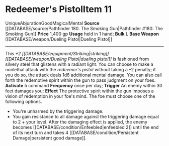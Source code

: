 ﻿---
base_item: '[[DATABASE/weapon/Dueling Pistol|Dueling Pistol]]'
bulk: L
id: '1599'
item_category: Weapons
item_subcategory: Specific Magic Weapons
level: '11'
name: Redeemer's Pistol
price: 1,400 gp
rarity: Unique
school: Abjuration
source: '[[DATABASE/source/Pathfinder 180. The Smoking Gun|Pathfinder #180: The Smoking
  Gun]]'
trait:
- '[[DATABASE/trait/Abjuration|Abjuration]]'
- '[[DATABASE/trait/Good|Good]]'
- '[[DATABASE/trait/Magical|Magical]]'
- '[[DATABASE/trait/Mental|Mental]]'
- '[[DATABASE/trait/Unique|Unique]]'
type: Item
usage: held in 1 hand

---
# Redeemer's Pistol<span class="item-type">Item 11</span>

<span class="trait-unique item-trait">Unique</span><span class="item-trait">Abjuration</span><span class="item-trait">Good</span><span class="item-trait">Magical</span><span class="item-trait">Mental</span>
**Source** [[DATABASE/source/Pathfinder 180. The Smoking Gun|Pathfinder #180: The Smoking Gun]]
**Price** 1,400 gp
**Usage** held in 1 hand; **Bulk** L
**Base Weapon** [[DATABASE/weapon/Dueling Pistol|Dueling Pistol]]

---
This _+2 [[DATABASE/equipment/Striking|striking]] [[DATABASE/weapon/Dueling Pistol|dueling pistol]]_ is fashioned from silvery steel that glistens with a radiant light. You can choose to make a nonlethal attack with the _redeemer's pistol_ without taking a –2 penalty; if you do so, the attack deals 1d6 additional mental damage. You can also call forth the redemptive spirit within the gun to pass judgment on your foes.
**Activate** <span class="action-icon">5</span> command **Frequency** once per day; **Trigger** An enemy within 30 feet damages you; **Effect** The protective spirit within the gun imposes a vision of redemption in your foe's mind. The foe must choose one of the following options.

* You're unharmed by the triggering damage.
* You gain resistance to all damage against the triggering damage equal to 2 + your level. After the damaging effect is applied, the enemy becomes [[DATABASE/condition/Enfeebled|enfeebled 2]] until the end of its next turn and takes 4 [[DATABASE/condition/Persistent Damage|persistent good damage]].
